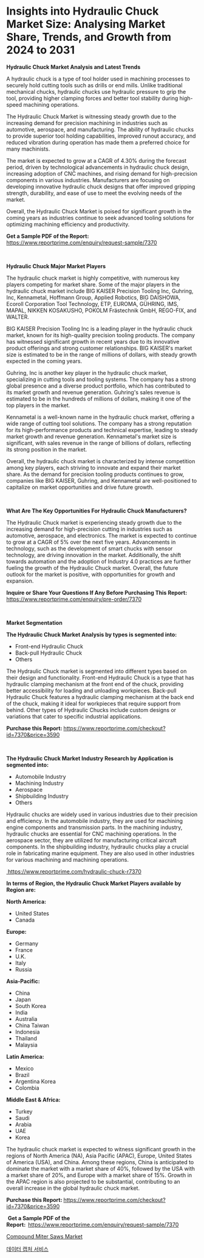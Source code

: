 <p><h1>Insights into Hydraulic Chuck Market Size: Analysing Market Share, Trends, and Growth from 2024 to 2031</h1></p><p><strong>Hydraulic Chuck Market Analysis and Latest Trends</strong></p>
<p><p>A hydraulic chuck is a type of tool holder used in machining processes to securely hold cutting tools such as drills or end mills. Unlike traditional mechanical chucks, hydraulic chucks use hydraulic pressure to grip the tool, providing higher clamping forces and better tool stability during high-speed machining operations.</p><p>The Hydraulic Chuck Market is witnessing steady growth due to the increasing demand for precision machining in industries such as automotive, aerospace, and manufacturing. The ability of hydraulic chucks to provide superior tool holding capabilities, improved runout accuracy, and reduced vibration during operation has made them a preferred choice for many machinists.</p><p>The market is expected to grow at a CAGR of 4.30% during the forecast period, driven by technological advancements in hydraulic chuck design, increasing adoption of CNC machines, and rising demand for high-precision components in various industries. Manufacturers are focusing on developing innovative hydraulic chuck designs that offer improved gripping strength, durability, and ease of use to meet the evolving needs of the market.</p><p>Overall, the Hydraulic Chuck Market is poised for significant growth in the coming years as industries continue to seek advanced tooling solutions for optimizing machining efficiency and productivity.</p></p>
<p><strong>Get a Sample PDF of the Report:&nbsp;</strong> <a href="https://www.reportprime.com/enquiry/request-sample/7370">https://www.reportprime.com/enquiry/request-sample/7370</a></p>
<p>&nbsp;</p>
<p><strong>Hydraulic Chuck Major Market Players</strong></p>
<p><p>The hydraulic chuck market is highly competitive, with numerous key players competing for market share. Some of the major players in the hydraulic chuck market include BIG KAISER Precision Tooling Inc, Guhring, Inc, Kennametal, Hoffmann Group, Applied Robotics, BIG DAISHOWA, Ecoroll Corporation Tool Technology, ETP, EUROMA, GÜHRING, IMS, MAPAL, NIKKEN KOSAKUSHO, POKOLM Frästechnik GmbH, REGO-FIX, and WALTER.</p><p>BIG KAISER Precision Tooling Inc is a leading player in the hydraulic chuck market, known for its high-quality precision tooling products. The company has witnessed significant growth in recent years due to its innovative product offerings and strong customer relationships. BIG KAISER's market size is estimated to be in the range of millions of dollars, with steady growth expected in the coming years.</p><p>Guhring, Inc is another key player in the hydraulic chuck market, specializing in cutting tools and tooling systems. The company has a strong global presence and a diverse product portfolio, which has contributed to its market growth and revenue generation. Guhring's sales revenue is estimated to be in the hundreds of millions of dollars, making it one of the top players in the market.</p><p>Kennametal is a well-known name in the hydraulic chuck market, offering a wide range of cutting tool solutions. The company has a strong reputation for its high-performance products and technical expertise, leading to steady market growth and revenue generation. Kennametal's market size is significant, with sales revenue in the range of billions of dollars, reflecting its strong position in the market.</p><p>Overall, the hydraulic chuck market is characterized by intense competition among key players, each striving to innovate and expand their market share. As the demand for precision tooling products continues to grow, companies like BIG KAISER, Guhring, and Kennametal are well-positioned to capitalize on market opportunities and drive future growth.</p></p>
<p>&nbsp;</p>
<p><strong>What Are The Key Opportunities For Hydraulic Chuck Manufacturers?</strong></p>
<p><p>The Hydraulic Chuck market is experiencing steady growth due to the increasing demand for high-precision cutting in industries such as automotive, aerospace, and electronics. The market is expected to continue to grow at a CAGR of 5% over the next five years. Advancements in technology, such as the development of smart chucks with sensor technology, are driving innovation in the market. Additionally, the shift towards automation and the adoption of Industry 4.0 practices are further fueling the growth of the Hydraulic Chuck market. Overall, the future outlook for the market is positive, with opportunities for growth and expansion.</p></p>
<p><strong>Inquire or Share Your Questions If Any Before Purchasing This Report:</strong> <a href="https://www.reportprime.com/enquiry/pre-order/7370">https://www.reportprime.com/enquiry/pre-order/7370</a></p>
<p>&nbsp;</p>
<p><strong>Market Segmentation</strong></p>
<p><strong>The Hydraulic Chuck Market Analysis by types is segmented into:</strong></p>
<p><ul><li>Front-end Hydraulic Chuck</li><li>Back-pull Hydraulic Chuck</li><li>Others</li></ul></p>
<p><p>The Hydraulic Chuck market is segmented into different types based on their design and functionality. Front-end Hydraulic Chuck is a type that has hydraulic clamping mechanism at the front end of the chuck, providing better accessibility for loading and unloading workpieces. Back-pull Hydraulic Chuck features a hydraulic clamping mechanism at the back end of the chuck, making it ideal for workpieces that require support from behind. Other types of Hydraulic Chucks include custom designs or variations that cater to specific industrial applications.</p></p>
<p><strong>Purchase this Report:&nbsp;</strong><a href="https://www.reportprime.com/checkout?id=7370&price=3590">https://www.reportprime.com/checkout?id=7370&price=3590</a></p>
<p>&nbsp;</p>
<p><strong>The Hydraulic Chuck Market Industry Research by Application is segmented into:</strong></p>
<p><ul><li>Automobile Industry</li><li>Machining Industry</li><li>Aerospace</li><li>Shipbuilding Industry</li><li>Others</li></ul></p>
<p><p>Hydraulic chucks are widely used in various industries due to their precision and efficiency. In the automobile industry, they are used for machining engine components and transmission parts. In the machining industry, hydraulic chucks are essential for CNC machining operations. In the aerospace sector, they are utilized for manufacturing critical aircraft components. In the shipbuilding industry, hydraulic chucks play a crucial role in fabricating marine equipment. They are also used in other industries for various machining and machining operations.</p></p>
<p><a href="https://www.reportprime.com/hydraulic-chuck-r7370">&nbsp;https://www.reportprime.com/hydraulic-chuck-r7370</a></p>
<p><strong>In terms of Region, the Hydraulic Chuck Market Players available by Region are:</strong></p>
<p>
    <p> <strong> North America: </strong>
        <ul>
            <li>United States</li>
            <li>Canada</li>
        </ul>
        </p> 
    <p> <strong> Europe: </strong>
        <ul>
            <li>Germany</li>
            <li>France</li>
            <li>U.K.</li>
            <li>Italy</li>
            <li>Russia</li>
        </ul>
        </p> 
    <p> <strong> Asia-Pacific: </strong>
        <ul>
            <li>China</li>
            <li>Japan</li>
            <li>South Korea</li>
            <li>India</li>
            <li>Australia</li>
            <li>China Taiwan</li>
            <li>Indonesia</li>
            <li>Thailand</li>
            <li>Malaysia</li>
        </ul>
        </p> 
    <p> <strong> Latin America: </strong>
        <ul>
            <li>Mexico</li>
            <li>Brazil</li>
            <li>Argentina Korea</li>
            <li>Colombia</li>
        </ul>
        </p> 
    <p> <strong> Middle East & Africa: </strong>
        <ul>
            <li>Turkey</li>
            <li>Saudi</li>
            <li>Arabia</li>
            <li>UAE</li>
            <li>Korea</li>
        </ul>
    </p>
    </p>
<p><p>The hydraulic chuck market is expected to witness significant growth in the regions of North America (NA), Asia Pacific (APAC), Europe, United States of America (USA), and China. Among these regions, China is anticipated to dominate the market with a market share of 40%, followed by the USA with a market share of 20%, and Europe with a market share of 15%. Growth in the APAC region is also projected to be substantial, contributing to an overall increase in the global hydraulic chuck market.</p></p>
<p><strong>Purchase this Report: </strong><a href="https://www.reportprime.com/checkout?id=7370&price=3590">https://www.reportprime.com/checkout?id=7370&price=3590</a></p>
<p>&nbsp;<strong>Get a Sample PDF of the Report:&nbsp;&nbsp;</strong><a href="https://www.reportprime.com/enquiry/request-sample/7370">https://www.reportprime.com/enquiry/request-sample/7370</a></p>
<p><strong></strong></p>
<p><p><a href="https://github.com/nancykennedykellievqfqt2/Market-Research-Report-List-2/blob/main/compound-miter-saws-market.md">Compound Miter Saws Market</a></p><p><a href="https://medium.com/@jaleelweissnat2022/%EB%8D%B0%EC%9D%B4%ED%84%B0-%EC%BA%A1%EC%B2%98-%EC%84%9C%EB%B9%84%EC%8A%A4-%EC%8B%9C%EC%9E%A5-%EA%B2%BD%EC%9F%81-%EB%B6%84%EC%84%9D-%EC%8B%9C%EC%9E%A5-%EB%8F%99%ED%96%A5-%EB%B0%8F-2031%EB%85%84%EA%B9%8C%EC%A7%80%EC%9D%98-%EC%A0%84%EB%A7%9D-57a4be5add31">데이터 캡처 서비스</a></p></p>
